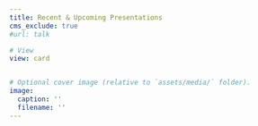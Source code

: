```yaml
---
title: Recent & Upcoming Presentations
cms_exclude: true
#url: talk

# View
view: card


# Optional cover image (relative to `assets/media/` folder).
image:
  caption: ''
  filename: ''
---
```

